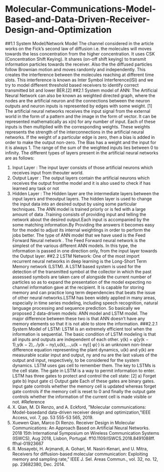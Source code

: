 # Molecular-Communications-Model-Based-and-Data-Driven-Receiver-Design-and-Optimization
##1.1 System Model/Network Model
The channel considered in the article works on the Fick’s second law of diffusion i.e. the molecules will moves towards the less concentration from the higher concentration. It uses CSK (Concentration Shift Keying).
It shares (on-off shift keying) to transmit information particles towards the receiver. Also the the diffused particles follow Brownian motion and moves randomly and independently. This creates the interference between the molecules reaching at different time slots. This interference is known as Inter Symbol Interference(ISI) and we try to model different threshold based receivers to identify correct transmitted bit and lower BER.[2]
##2.1 System model of ANN:
The Artificial Neural Network can also be known as weighted directed graph, where the nodes are the artificial neuron and the connections between the neuron outputs and neuron inputs is represented by edges with some weight. [1] The artificial neural networks receives the input signal from the external world in the form of a pattern and the image in the form of vector. It can be represented mathematically as x(n) for any number of input. Each of these inputs is then multiplied with the corresponding weights. These weights represents the strength of the interconnections in the artificial neural networks. If the weight of a particular edge is zero, then a bias is added in order to make the output non-zero. The Bias has a weight and the input for it is always 1. The range of the sum of the weighted inputs lies between 0 to infinity. The different types of layers present in the artificial neural networks are as follows:
1.	Input Layer : The input layer consists of those artificial neurons which receives input from theouter world.
2.	Output Layer : The output layers contain the artificial neurons which receives the output fromthe model and it is also used to check if has learned any task or not
3.	Hidden Layer : The Hidden layer are the intermediate layers between the input layers and theoutput layers. The hidden layer is used to change the input data into an desired output by using some particular techniques.
The ANN model is trained priorly or is fed with a large amount of data .Training consists of providing input and telling the network about the desired output.Each input is accompanied by the some matching information.By Providing the answers it becomes easy for the model to adjust its internal weightings in order to perform the jobs better. The type of ANN model that we have used is the Feed
Forward Neural network . The Feed Forward neural network is the simplest of the various different ANN models. In this type, the information is passed in one direction only, from the input layer towards the Output layer.
##2.2	LSTM Network:
One of the most import recurrent neural networks in deep learning is the Long-Short Term Memory network (LSTM). A LSTM based system is used for the detection of the transmitted symbol at the collector in which the past assessed symbols are taken care of alongside the current number of particles so as to expand the presentation of the model expecting no channel information gave at the recipient. It is capable for storing memory and can practice long term dependencies that beats the issue of other neural networks.LSTM has been widely applied in many areas, especially in time series modeling, including speech recognition, natural language processing and sequence prediction. So basically we proposed 2 data-driven models: ANN model and LSTM model. The major difference between these two is that ANN doesn’t have any memory elements so that it is not able to store the information.
###2.2.1	System Model of LSTM:
LSTM is an extremely efficient tool when the information is sequential. The basic condition of LSTM modeling is that all inputs and outputs are independent of each other.
y(k) = φ[y(k − 1),y(k − 2),../y(k − ny),u(k),...,u(k − ny)]
φ(·) is an unknown non-linear difference equation representing the plant dynamics, u(k) and y(k) are measurable scalar input and output, ny and nu are the last values of the output and input, respectively, to be considered for the system dynamics. LSTM uses gas cell to remember them. The key to LSTMs is the cell state. The gate in LSTM is a way to permit information to enter. LSTM has three gates to protect and control the cell state: [2]
a)	Forget gate
b)	Input gate
c)	Output gate
Each of these gates are binary gates. Input gate controls whether the memory cell is updated whereas forget gate controls if the memory cell is reset to 0 and finally the output gate controls whether the information of the current cell is made visible or not.
#Reference
1.	X. Qian, M. Di Renzo, and A. Eckford, ”Molecular communications: Model-basedand data-driven receiver design and optimization,”IEEE Access, vol. 7, pp. 53 555-53 565, 2019.
2.	Xuewen Qian, Marco Di Renzo. Receiver Design in Molecular Communications: An Approach Based on
Artificial Neural Networks. 2018 15th International Symposium on Wireless Communication Systems
(ISWCS), Aug 2018, Lisbon, Portugal. ff10.1109/ISWCS.2018.8491088ff. ffhal-01923667
3.	R. Mosayebi, H. Arjmandi, A. Gohari, M. Nasiri-Kenari, and U. Mitra, Receivers for diffusion-based molecular communication: Exploiting memory and sampling rate,” IEEE J. Sel. Areas Commun., vol.
32, no. 12, pp. 23682380, Dec. 2014.
